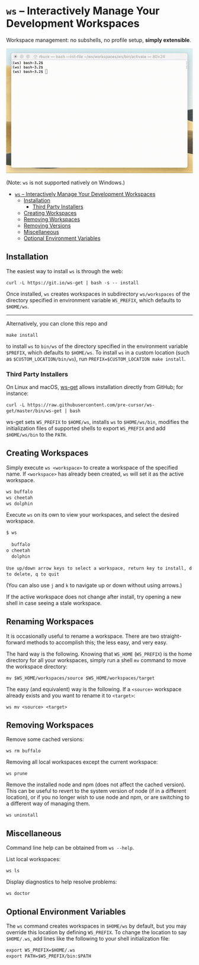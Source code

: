 # `ws` – Interactively Manage Your Development Workspaces

Workspace management: no subshells, no profile setup, **simply extensible**.

![usage animation](img/ws.gif)

(Note: `ws` is not supported natively on Windows.)

- [`ws` – Interactively Manage Your Development Workspaces](#ws-%e2%80%93-interactively-manage-your-development-workspaces)
    - [Installation](#installation)
        - [Third Party Installers](#third-party-installers)
    - [Creating Workspaces](#creating-workspaces)
    - [Removing Workspaces](#removing-workspaces)
    - [Removing Versions](#removing-versions)
    - [Miscellaneous](#miscellaneous)
    - [Optional Environment Variables](#optional-environment-variables)

## Installation

The easiest way to install `ws` is through the web:

    curl -L https://git.io/ws-get | bash -s -- install

Once installed, `ws` creates workspaces in subdirectory `ws/workspaces` of the directory specified in environment variable `WS_PREFIX`, which defaults to `$HOME/ws`.

-----

Alternatively, you can clone this repo and

    make install

to install `ws` to `bin/ws` of the directory specified in the environment variable `$PREFIX`, which defaults to `$HOME/ws`. To install `ws` in a custom location (such as `$CUSTOM_LOCATION/bin/ws`), run `PREFIX=$CUSTOM_LOCATION make install`.

### Third Party Installers

On Linux and macOS, [ws-get](https://github.com/pre-cursor/ws-get) allows installation directly from GitHub; for instance:

    curl -L https://raw.githubusercontent.com/pre-cursor/ws-get/master/bin/ws-get | bash

ws-get sets `WS_PREFIX` to `$HOME/ws`, installs `ws` to `$HOME/ws/bin`, modifies the initialization files of supported shells to export `WS_PREFIX` and add `$HOME/ws/bin` to the `PATH`.

## Creating Workspaces

Simply execute `ws <workspace>` to create a workspace of the specified name. If `<workspace>` has already been created, `ws` will set it as the active workspace.

    ws buffalo
    ws cheetah
    ws dolphin

Execute `ws` on its own to view your workspaces, and select the desired workspace.

    $ ws

      buffalo
    ο cheetah
      dolphin

    Use up/down arrow keys to select a workspace, return key to install, d to delete, q to quit

(You can also use `j` and `k` to navigate up or down without using arrows.)

If the active workspace does not change after install, try opening a new shell in case seeing a stale workspace.

## Renaming Workspaces

It is occasionally useful to rename a workspace. There are two straight-forward
methods to accomplish this; the less easy, and very easy.

The hard way is the following. Knowing that `WS_HOME` (`WS_PREFIX`) is the home
directory for all your workspaces, simply run a shell `mv` command to move the
workspace directory:

    mv $WS_HOME/workspaces/source $WS_HOME/workspaces/target

The easy (and equivalent) way is the following. If a `<source>` workspace
already exists and you want to rename it to `<target>`:

    ws mv <source> <target>

## Removing Workspaces

Remove some cached versions:

    ws rm buffalo

Removing all local workspaces except the current workspace:

    ws prune

Remove the installed node and npm (does not affect the cached version). This can be useful
to revert to the system version of node (if in a different location), or if you no longer
wish to use node and npm, or are switching to a different way of managing them.

    ws uninstall

## Miscellaneous

Command line help can be obtained from `ws --help`.

List local workspaces:

    ws ls

Display diagnostics to help resolve problems:

    ws doctor

## Optional Environment Variables

The `ws` command creates workspaces in `$HOME/ws` by default, but you may override this location by defining `WS_PREFIX`.
To change the location to say `$HOME/.ws`, add lines like the following to your shell initialization file:

    export WS_PREFIX=$HOME/.ws
    export PATH=$WS_PREFIX/bin:$PATH
